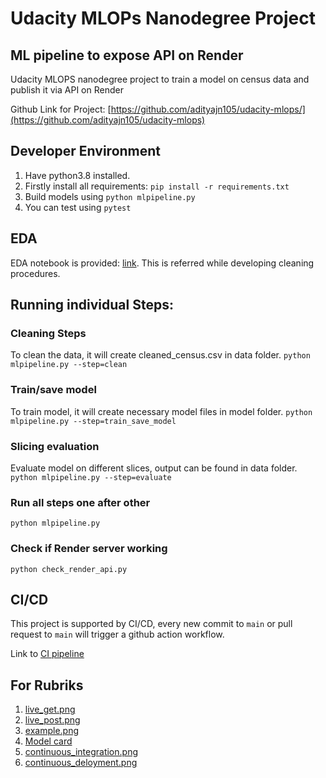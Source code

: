 # Udacity MLOPs Nanodegree Project

## ML pipeline to expose API on Render

Udacity MLOPS nanodegree project to train a model on census data and publish it via API on Render

Github Link for Project: [https://github.com/adityajn105/udacity-mlops/](https://github.com/adityajn105/udacity-mlops)

## Developer Environment
1. Have python3.8 installed.
2. Firstly install all requirements: `pip install -r requirements.txt`
3. Build models using `python mlpipeline.py`
4. You can test using `pytest`

## EDA
EDA notebook is provided: [link](https://github.com/adityajn105/udacity-mlops/blob/main/eda/eda.ipynb). This is referred while developing cleaning procedures.

## Running individual Steps:

### Cleaning Steps

To clean the data, it will create cleaned_census.csv in data folder.
`python mlpipeline.py --step=clean`


### Train/save model

To train model, it will create necessary model files in model folder.
`python mlpipeline.py --step=train_save_model`

### Slicing evaluation

Evaluate model on different slices, output can be found in data folder.
`python mlpipeline.py --step=evaluate`

### Run all steps one after other

`python mlpipeline.py`

### Check if Render server working

`python check_render_api.py`

## CI/CD

This project is supported by CI/CD, every new commit to `main` or pull request to `main` will trigger a github action workflow. 

Link to [CI pipeline](https://github.com/adityajn105/udacity-mlops/actions/runs/6086935936/job/16514414503)

## For Rubriks

1. [live_get.png](https://github.com/adityajn105/udacity-mlops/blob/main/screenshots/live_get.png)
2. [live_post.png](https://github.com/adityajn105/udacity-mlops/blob/main/screenshots/live_post.png)
3. [example.png](https://github.com/adityajn105/udacity-mlops/blob/main/screenshots/example.png)
4. [Model card](https://github.com/adityajn105/udacity-mlops/blob/main/model_card_template.md)
5. [continuous_integration.png](https://github.com/adityajn105/udacity-mlops/blob/main/screenshots/continuous_integration.png)
6. [continuous_deloyment.png](https://github.com/adityajn105/udacity-mlops/blob/main/screenshots/continuous_deloyment.png)